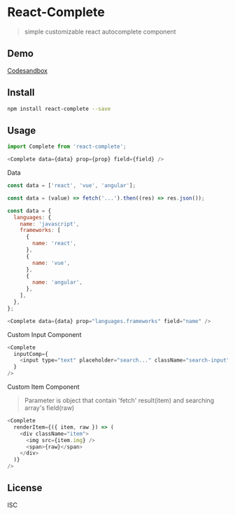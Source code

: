 # React-Complete

> simple customizable react autocomplete component

## Demo

[Codesandbox](https://codesandbox.io/s/aged-feather-636s2)

## Install

```bash
npm install react-complete --save
```

## Usage

```javascript
import Complete from 'react-complete';
```

```javascript
<Complete data={data} prop={prop} field={field} />
```

Data

```javascript
const data = ['react', 'vue', 'angular'];

const data = (value) => fetch('...').then((res) => res.json());
```

```javascript
const data = {
  languages: {
    name: 'javascript',
    frameworks: [
      {
        name: 'react',
      },
      {
        name: 'vue',
      },
      {
        name: 'angular',
      },
    ],
  },
};
```

```javascript
<Complete data={data} prop="languages.frameworks" field="name" />
```

Custom Input Component

```javascript
<Complete
  inputComp={
    <input type="text" placeholder="search..." className="search-input" />
  }
/>
```

Custom Item Component

> Parameter is object that contain 'fetch' result(item) and searching array's field(raw)

```javascript
<Complete
  renderItem={({ item, raw }) => (
    <div className="item">
      <img src={item.img} />
      <span>{raw}</span>
    </div>
  )}
/>
```

## License

ISC
